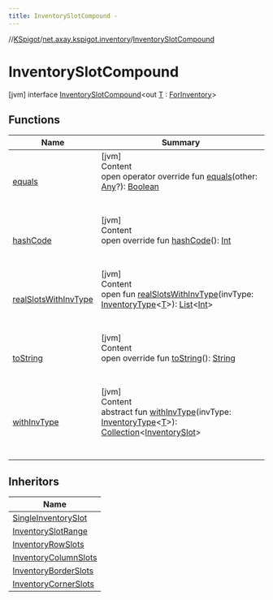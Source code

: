 ```yaml
---
title: InventorySlotCompound -
---
```

//[KSpigot](../../index.md)/[net.axay.kspigot.inventory](../index.md)/[InventorySlotCompound](index.md)



# InventorySlotCompound  
 [jvm] interface [InventorySlotCompound](index.md)<out [T](index.md) : [ForInventory](../-for-inventory/index.md)>   


## Functions  
  
|  Name|  Summary| 
|---|---|
| [equals](../../net.axay.kspigot.utils/-registerable-command/index.md#kotlin/Any/equals/#kotlin.Any?/PointingToDeclaration/)| [jvm]  <br>Content  <br>open operator override fun [equals](../../net.axay.kspigot.utils/-registerable-command/index.md#kotlin/Any/equals/#kotlin.Any?/PointingToDeclaration/)(other: [Any](https://kotlinlang.org/api/latest/jvm/stdlib/kotlin/-any/index.html)?): [Boolean](https://kotlinlang.org/api/latest/jvm/stdlib/kotlin/-boolean/index.html)  <br><br><br>
| [hashCode](../../net.axay.kspigot.utils/-registerable-command/index.md#kotlin/Any/hashCode/#/PointingToDeclaration/)| [jvm]  <br>Content  <br>open override fun [hashCode](../../net.axay.kspigot.utils/-registerable-command/index.md#kotlin/Any/hashCode/#/PointingToDeclaration/)(): [Int](https://kotlinlang.org/api/latest/jvm/stdlib/kotlin/-int/index.html)  <br><br><br>
| [realSlotsWithInvType](real-slots-with-inv-type.md)| [jvm]  <br>Content  <br>open fun [realSlotsWithInvType](real-slots-with-inv-type.md)(invType: [InventoryType](../-inventory-type/index.md)<[T](index.md)>): [List](https://kotlinlang.org/api/latest/jvm/stdlib/kotlin.collections/-list/index.html)<[Int](https://kotlinlang.org/api/latest/jvm/stdlib/kotlin/-int/index.html)>  <br><br><br>
| [toString](../../net.axay.kspigot.utils/-registerable-command/index.md#kotlin/Any/toString/#/PointingToDeclaration/)| [jvm]  <br>Content  <br>open override fun [toString](../../net.axay.kspigot.utils/-registerable-command/index.md#kotlin/Any/toString/#/PointingToDeclaration/)(): [String](https://kotlinlang.org/api/latest/jvm/stdlib/kotlin/-string/index.html)  <br><br><br>
| [withInvType](with-inv-type.md)| [jvm]  <br>Content  <br>abstract fun [withInvType](with-inv-type.md)(invType: [InventoryType](../-inventory-type/index.md)<[T](index.md)>): [Collection](https://kotlinlang.org/api/latest/jvm/stdlib/kotlin.collections/-collection/index.html)<[InventorySlot](../-inventory-slot/index.md)>  <br><br><br>


## Inheritors  
  
|  Name| 
|---|
| [SingleInventorySlot](../-single-inventory-slot/index.md)
| [InventorySlotRange](../-inventory-slot-range/index.md)
| [InventoryRowSlots](../-inventory-row-slots/index.md)
| [InventoryColumnSlots](../-inventory-column-slots/index.md)
| [InventoryBorderSlots](../-inventory-border-slots/index.md)
| [InventoryCornerSlots](../-inventory-corner-slots/index.md)

